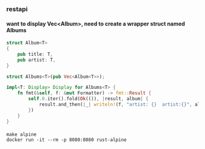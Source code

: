### restapi

#### want to display Vec<Album<T>>, need to create a wrapper struct named Albums

```rust
struct Album<T>
{
    pub title: T,
    pub artist: T,
}

struct Albums<T>(pub Vec<Album<T>>);

impl<T: Display> Display for Albums<T> {
    fn fmt(&self, f: &mut Formatter) -> fmt::Result {
        self.0.iter().fold(Ok(()), |result, album| {
            result.and_then(|_| writeln!(f, "artist: {}  artist:{}", album.artist, album.artist))
        })
    }
}
```

####
```shell
make alpine
docker run -it --rm -p 8080:8080 rust-alpine
```